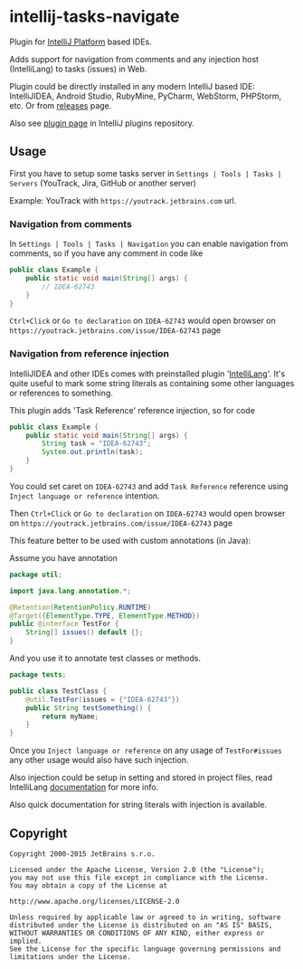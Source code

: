 # intellij-tasks-navigate

Plugin for [IntelliJ Platform](http://www.jetbrains.org/pages/viewpage.action?pageId=983889) based IDEs.

Adds support for navigation from comments and any injection host (IntelliLang) to tasks (issues) in Web.

Plugin could be directly installed in any modern IntelliJ based IDE: IntelliJIDEA, Android Studio, RubyMine, PyCharm, WebStorm, PHPStorm, etc.
Or from [releases](https://github.com/VladRassokhin/intellij-tasks-navigate/releases) page. 

Also see [plugin page](https://plugins.jetbrains.com/plugin/7241) in IntelliJ plugins repository. 

## Usage

First you have to setup some tasks server in `Settings | Tools | Tasks | Servers` (YouTrack, Jira, GitHub or another server)

Example: YouTrack with `https://youtrack.jetbrains.com` url.

### Navigation from comments

In `Settings | Tools | Tasks | Navigation` you can enable navigation from comments, so if you have any comment in code like
```java
public class Example {
    public static void main(String[] args) {
        // IDEA-62743
    }
}
```
`Ctrl+Click` or `Go to declaration` on `IDEA-62743` would open browser on `https://youtrack.jetbrains.com/issue/IDEA-62743` page

### Navigation from reference injection

IntelliJIDEA and other IDEs comes with preinstalled plugin '[IntelliLang](https://www.jetbrains.com/idea/help/intellilang.html)'.
It's quite useful to mark some string literals as containing some other languages or references to something.

This plugin adds 'Task Reference' reference injection, so for code
```java
public class Example {
    public static void main(String[] args) {
        String task = "IDEA-62743";
        System.out.println(task);
    }
}
```
You could set caret on `IDEA-62743` and add `Task Reference` reference using `Inject language or reference` intention.

Then `Ctrl+Click` or `Go to declaration` on `IDEA-62743` would open browser on `https://youtrack.jetbrains.com/issue/IDEA-62743` page

This feature better to be used with custom annotations (in Java):

Assume you have annotation
```java
package util;

import java.lang.annotation.*;

@Retention(RetentionPolicy.RUNTIME)
@Target({ElementType.TYPE, ElementType.METHOD})
public @interface TestFor {
    String[] issues() default {};
}
```

And you use it to annotate test classes or methods.
```java
package tests;

public class TestClass {
    @util.TestFor(issues = {"IDEA-62743"})
    public String testSomething() {
        return myName;
    }
}
```

Once you `Inject language or reference` on any usage of `TestFor#issues` any other usage would also have such injection.

Also injection could be setup in setting and stored in project files, read IntelliLang [documentation](https://www.jetbrains.com/idea/help/intellilang.html) for more info.

Also quick documentation for string literals with injection is available.

## Copyright

```text
Copyright 2000-2015 JetBrains s.r.o.

Licensed under the Apache License, Version 2.0 (the "License");
you may not use this file except in compliance with the License.
You may obtain a copy of the License at

http://www.apache.org/licenses/LICENSE-2.0

Unless required by applicable law or agreed to in writing, software
distributed under the License is distributed on an "AS IS" BASIS,
WITHOUT WARRANTIES OR CONDITIONS OF ANY KIND, either express or implied.
See the License for the specific language governing permissions and
limitations under the License.
```